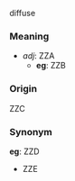 diffuse
### Meaning
+ _adj_: ZZA
	+ __eg__: ZZB

### Origin

ZZC

### Synonym

__eg__: ZZD

+ ZZE


